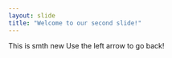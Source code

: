```yaml
---
layout: slide
title: "Welcome to our second slide!"
---
```

This is smth new
Use the left arrow to go back!
